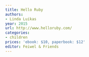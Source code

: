 ```yaml
---
title: Hello Ruby
authors:
- Linda Luikas
year: 2015
url: http://www.helloruby.com/
categories:
- children
prices: 'ebook: $10, paperbook: $12'
editor: Feiwel & Friends
---
```

